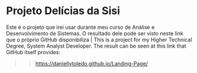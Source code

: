 # Projeto Delícias da Sisi

Este é o projeto que irei usar durante meu curso de Análise e Desenvolvimento de Sistemas. O resultado dele pode ser visto neste link que o próprio GitHub disponibiliza |
This is a project for my Higher Technical Degree, System Analyst Developer. The result can be seen at this link that GitHub itself provides:

>> https://daniellytoledo.github.io/Landing-Page/
